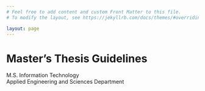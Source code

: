 ```yaml
---
# Feel free to add content and custom Front Matter to this file.
# To modify the layout, see https://jekyllrb.com/docs/themes/#overriding-theme-defaults

layout: page
---
```


<h1>Master’s Thesis Guidelines</h1>

M.S. Information Technology<br />
Applied Engineering and Sciences Department
